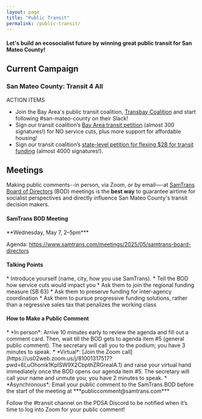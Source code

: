 ```yaml
---
layout: page
title: "Public Transit"
permalink: /public-transit/
---
```


<h4>Let's build an ecosocialist future by winning great public transit for San Mateo County!</h4>

<h2>Current Campaign</h2>

<h3>San Mateo County: Transit 4 All</h3>

ACTION ITEMS

* Join the Bay Area's public transit coalition, [Transbay Coalition](https://www.transbaycoalition.org/join/) and start following #san-mateo-county on their Slack!
* Sign our transit coalition’s [Bay Area transit petition](https://actionnetwork.org/letters/build-more-housing-and-prevent-dire-transit-service-cuts/) (almost 300 signatures!) for NO service cuts, plus more support for affordable housing!
* Sign our transit coalition’s [state-level petition for flexing $2B for transit funding](https://actionnetwork.org/letters/fund-transit-support-our-communities?clear_id=true&link_id=1&can_id=ae4c9ece59933e2f4dbae941daf4aa55&source=email-speak-out-for-caltrain-samtrans-vta-funding-regional-coordination&email_referrer=email_2678064&email_subject=speak-out-for-caltrain-samtrans-vta-funding-regional-coordination&&) (almost 4000 signatures!).


<h2>Meetings</h2>

Making public comments--in person, via Zoom, or by email—-at [SamTrans Board of Directors](https://www.samtrans.com/board-of-directors/meetings) (BOD) meetings is the **best way** to guarantee airtime for socialist perspectives and directly influence San Mateo County's transit decision makers.

<h4>SamTrans BOD Meeting</h4>
**Wednesday, May 7, 2–5pm***

Agenda: https://www.samtrans.com/meetings/2025/05/samtrans-board-directors

<h4>Talking Points</h4>
* Introduce yourself (name, city, how you use SamTrans).
* Tell the BOD how service cuts would impact you
* Ask them to join the regional funding measure (SB 63)
* Ask them to preserve funding for inter-agency coordination
* Ask them to pursue progressive funding solutions, rather than a regressive sales tax that penalizes the working class

<h4>How to Make a Public Comment</h4>
* *In person*: Arrive 10 minutes early to review the agenda and fill out a comment card. Then, wait till the BOD gets to agenda item #5 (general public comment). The secretary will call you to the podium; you have 3 minutes to speak.
* *Virtual*: [Join the Zoom call](https://us02web.zoom.us/j/81001317517?pwd=6LuOhomk1KpISW9X2CbpthZRGreaIA.1) and raise your virtual hand immediately once the BOD opens our agenda item #5. The secretary will call your name and unmute you; you have 2 minutes to speak. 
* *Asynchronous*: Email your public comment to the SamTrans BOD before the start of the meeting at ***publiccomment@samtrans.com***

Follow the #transit channel on the PDSA Discord to be notified when it’s time to log into Zoom for your public comment!
